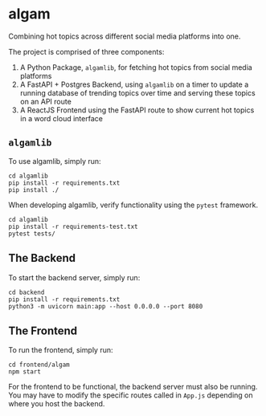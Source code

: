 # algam
Combining hot topics across different social media platforms into one. 

The project is comprised of three components:
1. A Python Package, `algamlib`, for fetching hot topics from social media platforms
2. A FastAPI + Postgres Backend, using `algamlib` on a timer to update a running database of trending topics over time and serving these topics on an API route
3. A ReactJS Frontend using the FastAPI route to show current hot topics in a word cloud interface

## `algamlib`

To use algamlib, simply run:
```
cd algamlib
pip install -r requirements.txt
pip install ./
```

When developing algamlib, verify functionality using the `pytest` framework.
```
cd algamlib
pip install -r requirements-test.txt
pytest tests/
```

## The Backend

To start the backend server, simply run:
```
cd backend
pip install -r requirements.txt
python3 -m uvicorn main:app --host 0.0.0.0 --port 8080
```

## The Frontend

To run the frontend, simply run:
```
cd frontend/algam
npm start
```
For the frontend to be functional, the backend server must also be running. You may have to modify the specific routes called in `App.js` depending on where you host the backend.
